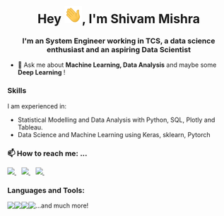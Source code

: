 

<!--
**me-smishra27/me-smishra27** is a ✨ _special_ ✨ repository because its `README.md` (this file) appears on your GitHub profile.

Here are some ideas to get you started:

- 🔭 I’m currently working on Machine Learning
- 🌱 I’m currently learning Data Science
- 👯 I’m looking to collaborate on ...
- 🤔 I’m looking for help with ...
- 💬 Ask me about ...
- 📫 How to reach me: ...
- 😄 Pronouns: ...
- ⚡ Fun fact: ...
-->

<h1 align="center">Hey <img src="Hi.gif" width="40px" />, I'm Shivam Mishra </h1>
<h3 align="center">I'm an System Engineer working in TCS, a data science enthusiast and an aspiring Data Scientist </h3>


 <!--👯 I'm currently doing Ken Jee's 66 Day Challenge and learning deployment of ML models.-->

- 💬 Ask me about **Machine Learning, Data Analysis** and maybe some **Deep Learning** !


### Skills
I am experienced in:
- Statistical Modelling and Data Analysis with Python, SQL, Plotly and Tableau.
- Data Science and Machine Learning using Keras, sklearn, Pytorch


<p align='center'>

  ### 📫 How to reach me: ...
  
  <a href="https://www.linkedin.com/in/shivam-mishra01/">
    <img src="https://img.shields.io/badge/linkedin-%230077B5.svg?&style=for-the-badge&logo=linkedin&logoColor=white" />
  </a>&nbsp;&nbsp;
  
  <a href="https://www.instagram.com/shivam_mishra27/">
    <img src="https://img.shields.io/badge/instagram-%23E4405F.svg?&style=for-the-badge&logo=instagram&logoColor=white" />        
  </a>&nbsp;&nbsp;
  
  <a href="https://me-smishra27.medium.com/">
    <img src="https://img.shields.io/badge/Medium-12100E?style=for-the-badge&logo=medium&logoColor=white" />        
  </a>&nbsp;&nbsp;
  
  
</p>

  
### Languages and Tools:
<!--  SQL -->
<img align="left" src="https://img.shields.io/badge/MySQL-00000F?style=for-the-badge&logo=mysql&logoColor=white" />        

<!-- Python -->
<img align="left" src="https://img.shields.io/badge/Python-3776AB?style=for-the-badge&logo=python&logoColor=white" />        
   

<!-- Tensorflow -->
<img align="left" src="https://img.shields.io/badge/TensorFlow-FF6F00?style=for-the-badge&logo=TensorFlow&logoColor=white" />        

<!-- AWS -->
<img align="left" src="https://img.shields.io/badge/Amazon_AWS-232F3E?style=for-the-badge&logo=amazon-aws&logoColor=white" />        

...and much more!
